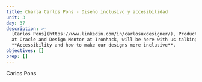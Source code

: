 ```yaml
---
title: Charla Carlos Pons - Diseño inclusivo y accesibilidad
unit: 3
day: 37
description: >-
  [Carlos Pons](https://www.linkedin.com/in/carlosuxdesigner/), Product Designer
  at Oracle and Design Mentor at Ironhack, will be here with us talking about
  **Accessibility and how to make our designs more inclusive**.
objectives: []
prep: []
---
```

Carlos Pons
